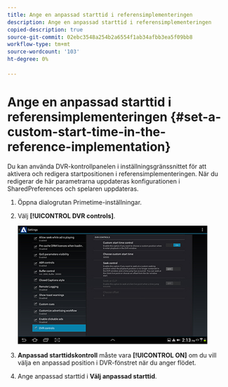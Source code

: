 ```yaml
---
title: Ange en anpassad starttid i referensimplementeringen
description: Ange en anpassad starttid i referensimplementeringen
copied-description: true
source-git-commit: 02ebc3548a254b2a6554f1ab34afbb3ea5f09bb8
workflow-type: tm+mt
source-wordcount: '103'
ht-degree: 0%

---
```


# Ange en anpassad starttid i referensimplementeringen {#set-a-custom-start-time-in-the-reference-implementation}

Du kan använda DVR-kontrollpanelen i inställningsgränssnittet för att aktivera och redigera startpositionen i referensimplementeringen. När du redigerar de här parametrarna uppdateras konfigurationen i SharedPreferences och spelaren uppdateras.

1. Öppna dialogrutan Primetime-inställningar.
1. Välj **[!UICONTROL DVR controls]**.

   <!--<a id="fig_5C7A4E8F0390404F97E667364DB8B0A6"></a>-->

   ![](assets/dvr-configuration.jpg)

1. **Anpassad starttidskontroll** måste vara **[!UICONTROL ON]** om du vill välja en anpassad position i DVR-fönstret när du anger flödet.
1. Ange anpassad starttid i **Välj anpassad starttid**.
